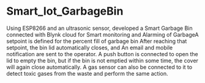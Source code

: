 # Smart_Iot_GarbageBin
Using ESP8266 and an ultrasonic sensor, developed a Smart Garbage Bin connected with Blynk cloud for Smart monitoring and Alarming of GarbageA setpoint is defined for the percent fill of garbage bin
After reaching that setpoint, the bin lid automatically closes, and An email and mobile notification are sent to the operator.
A push button is connected to open the lid to empty the bin, but if the bin is not emptied within some time, the cover will again close automatically.
A gas sensor can also be connected to it to detect toxic gases from the waste and perform the same action.
